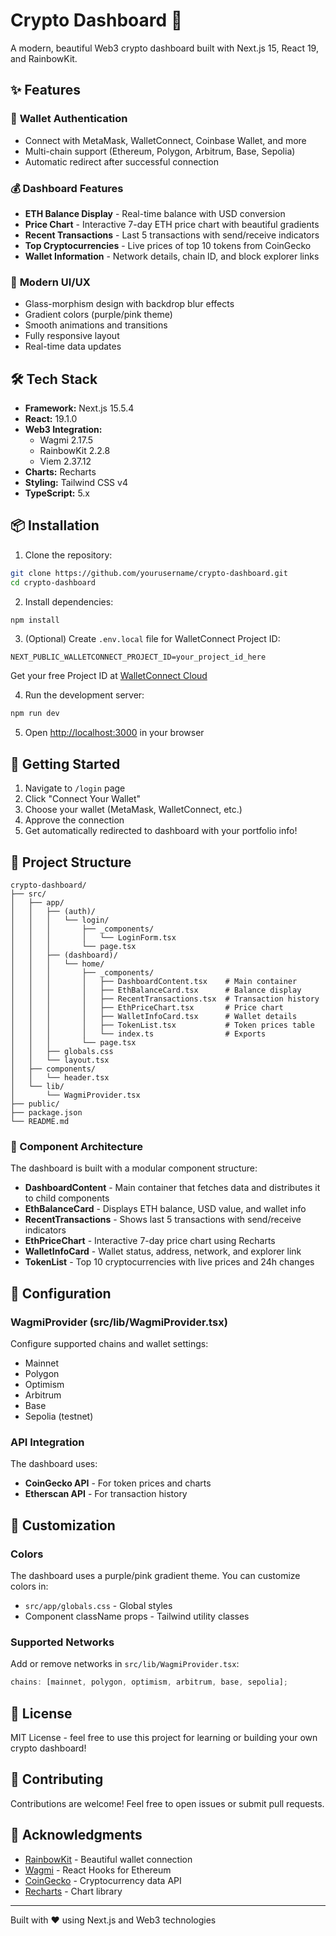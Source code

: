 # Crypto Dashboard 🚀

A modern, beautiful Web3 crypto dashboard built with Next.js 15, React 19, and RainbowKit.

## ✨ Features

### 🔐 **Wallet Authentication**

- Connect with MetaMask, WalletConnect, Coinbase Wallet, and more
- Multi-chain support (Ethereum, Polygon, Arbitrum, Base, Sepolia)
- Automatic redirect after successful connection

### 💰 **Dashboard Features**

- **ETH Balance Display** - Real-time balance with USD conversion
- **Price Chart** - Interactive 7-day ETH price chart with beautiful gradients
- **Recent Transactions** - Last 5 transactions with send/receive indicators
- **Top Cryptocurrencies** - Live prices of top 10 tokens from CoinGecko
- **Wallet Information** - Network details, chain ID, and block explorer links

### 🎨 **Modern UI/UX**

- Glass-morphism design with backdrop blur effects
- Gradient colors (purple/pink theme)
- Smooth animations and transitions
- Fully responsive layout
- Real-time data updates

## 🛠️ Tech Stack

- **Framework:** Next.js 15.5.4
- **React:** 19.1.0
- **Web3 Integration:**
  - Wagmi 2.17.5
  - RainbowKit 2.2.8
  - Viem 2.37.12
- **Charts:** Recharts
- **Styling:** Tailwind CSS v4
- **TypeScript:** 5.x

## 📦 Installation

1. Clone the repository:

```bash
git clone https://github.com/yourusername/crypto-dashboard.git
cd crypto-dashboard
```

2. Install dependencies:

```bash
npm install
```

3. (Optional) Create `.env.local` file for WalletConnect Project ID:

```env
NEXT_PUBLIC_WALLETCONNECT_PROJECT_ID=your_project_id_here
```

Get your free Project ID at [WalletConnect Cloud](https://cloud.walletconnect.com)

4. Run the development server:

```bash
npm run dev
```

5. Open [http://localhost:3000](http://localhost:3000) in your browser

## 🚀 Getting Started

1. Navigate to `/login` page
2. Click "Connect Your Wallet"
3. Choose your wallet (MetaMask, WalletConnect, etc.)
4. Approve the connection
5. Get automatically redirected to dashboard with your portfolio info!

## 📁 Project Structure

```
crypto-dashboard/
├── src/
│   ├── app/
│   │   ├── (auth)/
│   │   │   └── login/
│   │   │       ├── _components/
│   │   │       │   └── LoginForm.tsx
│   │   │       └── page.tsx
│   │   ├── (dashboard)/
│   │   │   └── home/
│   │   │       ├── _components/
│   │   │       │   ├── DashboardContent.tsx    # Main container
│   │   │       │   ├── EthBalanceCard.tsx      # Balance display
│   │   │       │   ├── RecentTransactions.tsx  # Transaction history
│   │   │       │   ├── EthPriceChart.tsx       # Price chart
│   │   │       │   ├── WalletInfoCard.tsx      # Wallet details
│   │   │       │   ├── TokenList.tsx           # Token prices table
│   │   │       │   └── index.ts                # Exports
│   │   │       └── page.tsx
│   │   ├── globals.css
│   │   └── layout.tsx
│   ├── components/
│   │   └── header.tsx
│   └── lib/
│       └── WagmiProvider.tsx
├── public/
├── package.json
└── README.md
```

### 🧩 Component Architecture

The dashboard is built with a modular component structure:

- **DashboardContent** - Main container that fetches data and distributes it to child components
- **EthBalanceCard** - Displays ETH balance, USD value, and wallet info
- **RecentTransactions** - Shows last 5 transactions with send/receive indicators
- **EthPriceChart** - Interactive 7-day price chart using Recharts
- **WalletInfoCard** - Wallet status, address, network, and explorer link
- **TokenList** - Top 10 cryptocurrencies with live prices and 24h changes

## 🔧 Configuration

### WagmiProvider (src/lib/WagmiProvider.tsx)

Configure supported chains and wallet settings:

- Mainnet
- Polygon
- Optimism
- Arbitrum
- Base
- Sepolia (testnet)

### API Integration

The dashboard uses:

- **CoinGecko API** - For token prices and charts
- **Etherscan API** - For transaction history

## 🎨 Customization

### Colors

The dashboard uses a purple/pink gradient theme. You can customize colors in:

- `src/app/globals.css` - Global styles
- Component className props - Tailwind utility classes

### Supported Networks

Add or remove networks in `src/lib/WagmiProvider.tsx`:

```typescript
chains: [mainnet, polygon, optimism, arbitrum, base, sepolia];
```

## 📝 License

MIT License - feel free to use this project for learning or building your own crypto dashboard!

## 🤝 Contributing

Contributions are welcome! Feel free to open issues or submit pull requests.

## 🙏 Acknowledgments

- [RainbowKit](https://www.rainbowkit.com/) - Beautiful wallet connection
- [Wagmi](https://wagmi.sh/) - React Hooks for Ethereum
- [CoinGecko](https://www.coingecko.com/) - Cryptocurrency data API
- [Recharts](https://recharts.org/) - Chart library

---

Built with ❤️ using Next.js and Web3 technologies
